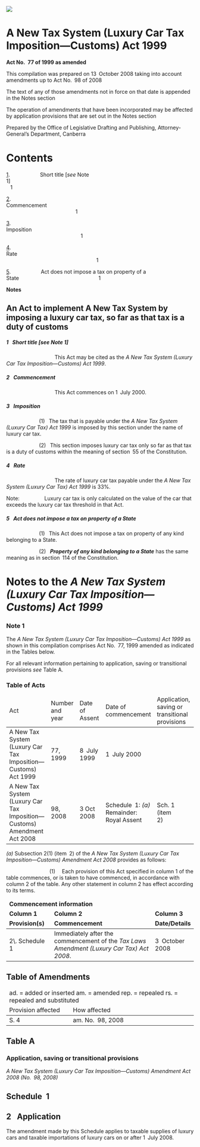 ![](http://www.comlaw.gov.au/Details/C2008C00521/Html/ANTSLuxCarTaxImCustoms1999_image001.gif)

# A New Tax System (Luxury Car Tax Imposition—Customs) Act 1999

**Act No. 77 of 1999 as amended**

This compilation was prepared on 13 October 2008
 taking into account amendments up to Act No. 98 of 2008

The text of any of those amendments not in force
 on that date is appended in the Notes section

The operation of amendments that have been incorporated may be 
 affected by application provisions that are set out in the Notes section

Prepared by the Office of Legislative Drafting and Publishing,
 Attorney-General’s Department, Canberra

# Contents

[1](#1).            Short title [_see_ Note 1]                                                                        1

[2](#2).            Commencement                                                                                   1

[3](#3).            Imposition                                                                                           1

[4](#4).            Rate                                                                                                      1

[5](#5).            Act does not impose a tax on property of a State                               1

**Notes** 

## An Act to implement A New Tax System by imposing a luxury car tax, so far as that tax is a duty of customs

##### <a id="1"></a>1  Short title [_see_ Note 1]

                   This Act may be cited as the _A New Tax System (Luxury Car Tax Imposition—Customs) Act 1999_.

##### <a id="2"></a>2  Commencement

                   This Act commences on 1 July 2000.

##### <a id="3"></a>3  Imposition

             (1)  The tax that is payable under the _A New Tax System (Luxury Car Tax) Act 1999_ is imposed by this section under the name of luxury car tax.

             (2)  This section imposes luxury car tax only so far as that tax is a duty of customs within the meaning of section 55 of the Constitution.

##### <a id="4"></a>4  Rate

                   The rate of luxury car tax payable under the _A New Tax System (Luxury Car Tax) Act 1999_ is 33%.

Note:          Luxury car tax is only calculated on the value of the car that exceeds the luxury car tax threshold in that Act.

##### <a id="5"></a>5  Act does not impose a tax on property of a State

             (1)  This Act does not impose a tax on property of any kind belonging to a State.

             (2)  **_Property of any kind belonging to a State_** has the same meaning as in section 114 of the Constitution.

# Notes to the _A New Tax System (Luxury Car Tax Imposition—Customs) Act 1999_

### Note 1

The _A New Tax System (Luxury Car Tax Imposition—Customs) Act 1999_ as shown in this compilation comprises Act No. 77, 1999 amended as indicated in the Tables below.

For all relevant information pertaining to application, saving or transitional provisions _see_ Table A.

### Table of Acts

<table>
<colgroup>
  <col width="30%">
  <col width="16%">
  <col width="17%">
  <col width="21%">
  <col width="16%">
  <col width="0%">
</colgroup>

<thead>
  <tr>
    <td>
      <div>Act</div>
    </td>
    <td>
      <div>Number 
and year</div>
    </td>
    <td>
      <div>Date 
of Assent</div>
    </td>
    <td>
      <div>Date of commencement</div>
    </td>
    <td colspan="2">
      <div>Application, saving or transitional provisions</div>
    </td>
  </tr>
</thead>
<tr>
  <td>
    <div>A New Tax System (Luxury Car Tax Imposition—Customs) Act 1999</div>
  </td>
  <td>
    <div>77, 1999</div>
  </td>
  <td>
    <div>8 July 1999</div>
  </td>
  <td>
    <div>1 July 2000</div>
  </td>
  <td>
    <div></div>
  </td>
  <td>
    <div></div>
  </td>
</tr>
<tr>
  <td>
    <div>A New Tax System (Luxury Car Tax Imposition—Customs) Amendment Act 2008</div>
  </td>
  <td>
    <div>98, 2008</div>
  </td>
  <td>
    <div>3 Oct 2008</div>
  </td>
  <td>
    <div>Schedule 1: <i>(a) 
 </i>Remainder: Royal Assent</div>
  </td>
  <td>
    <div>Sch. 1 (item 2)</div>
  </td>
  <td>
    <div></div>
  </td>
</tr></table>

_(a)_ Subsection 2(1) (item 2) of the _A New Tax System (Luxury Car Tax Imposition—Customs) Amendment Act 2008_ provides as follows:

                 (1)   Each provision of this Act specified in column 1 of the table commences, or is taken to have commenced, in accordance with column 2 of the table. Any other statement in column 2 has effect according to its terms.

<table>
<colgroup>
  <col width="24%">
  <col width="54%">
  <col width="22%">
</colgroup>

<thead>
  <tr>
    <td colspan="3">
      <div>
        <b>
          Commencement information
        </b>
      </div>
    </td>
  </tr>
  <tr>
    <td>
      <div>
        <b>
          Column 1
        </b>
      </div>
    </td>
    <td>
      <div>
        <b>
          Column 2
        </b>
      </div>
    </td>
    <td>
      <div>
        <b>
          Column 3
        </b>
      </div>
    </td>
  </tr>
  <tr>
    <td>
      <div>
        <b>
          Provision(s)
        </b>
      </div>
    </td>
    <td>
      <div>
        <b>
          Commencement
        </b>
      </div>
    </td>
    <td>
      <div>
        <b>
          Date/Details
        </b>
      </div>
    </td>
  </tr>
</thead>
<tr>
  <td>
    <div>
      2\. Schedule 1
    </div>
  </td>
  <td>
    <div>
      Immediately after the commencement of the
        <i>Tax Laws Amendment (Luxury Car Tax) Act 2008</i>.
    </div>
  </td>
  <td>
    <div>
      3 October 2008
    </div>
  </td>
</tr></table>

## Table of Amendments

<table>
<colgroup>
  <col width="34%">
  <col width="66%">
</colgroup>

<thead>
  <tr>
    <td colspan="2">
      <div>ad. = added or inserted am. = amended rep. = repealed rs. = repealed and substituted</div>
    </td>
  </tr>
  <tr>
    <td>
      <div>Provision affected</div>
    </td>
    <td>
      <div>How affected</div>
    </td>
  </tr>
</thead>
<tr>
  <td>
    <div>S. 4</div>
  </td>
  <td>
    <div>am. No. 98, 2008</div>
  </td>
</tr></table>

## Table A

### Application, saving or transitional provisions

_A New Tax System (Luxury Car Tax Imposition—Customs) Amendment Act 2008 (No. 98, 2008)_

## Schedule 1

## 2  Application

The amendment made by this Schedule applies to taxable supplies of luxury cars and taxable importations of luxury cars on or after 1 July 2008.

 
